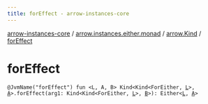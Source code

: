 ```yaml
---
title: forEffect - arrow-instances-core
---
```


[arrow-instances-core](../../index.html) / [arrow.instances.either.monad](../index.html) / [arrow.Kind](index.html) / [forEffect](./for-effect.html)

# forEffect

`@JvmName("forEffect") fun <L, A, B> Kind<Kind<ForEither, `[`L`](for-effect.html#L)`>, `[`A`](for-effect.html#A)`>.forEffect(arg1: Kind<Kind<ForEither, `[`L`](for-effect.html#L)`>, `[`B`](for-effect.html#B)`>): Either<`[`L`](for-effect.html#L)`, `[`A`](for-effect.html#A)`>`